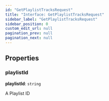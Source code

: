 ```yaml
---
id: "GetPlaylistTracksRequest"
title: "Interface: GetPlaylistTracksRequest"
sidebar_label: "GetPlaylistTracksRequest"
sidebar_position: 0
custom_edit_url: null
pagination_prev: null
pagination_next: null
---
```


## Properties

### playlistId

 **playlistId**: `string`

A Playlist ID
